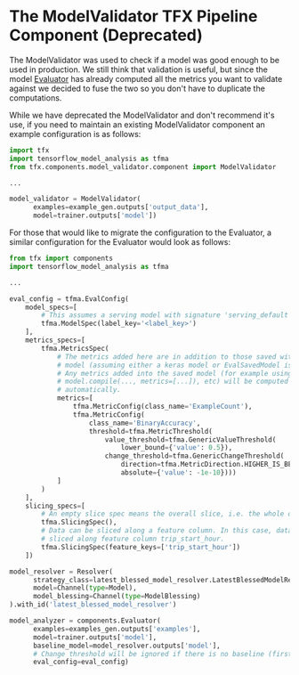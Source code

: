 # The ModelValidator TFX Pipeline Component (Deprecated)

The ModelValidator was used to check if a model was good enough to be used in
production. We still think that validation is useful, but since the model
[Evaluator](evaluator.md) has already computed all the metrics you want to
validate against we decided to fuse the two so you don't have to duplicate the
computations.

While we have deprecated the ModelValidator and don't recommend it's use, if you
need to maintain an existing ModelValidator component an example configuration
is as follows:

```python
import tfx
import tensorflow_model_analysis as tfma
from tfx.components.model_validator.component import ModelValidator

...

model_validator = ModelValidator(
      examples=example_gen.outputs['output_data'],
      model=trainer.outputs['model'])
```

For those that would like to migrate the configuration to the Evaluator, a
similar configuration for the Evaluator would look as follows:

```python
from tfx import components
import tensorflow_model_analysis as tfma

...

eval_config = tfma.EvalConfig(
    model_specs=[
        # This assumes a serving model with signature 'serving_default'.
        tfma.ModelSpec(label_key='<label_key>')
    ],
    metrics_specs=[
        tfma.MetricsSpec(
            # The metrics added here are in addition to those saved with the
            # model (assuming either a keras model or EvalSavedModel is used).
            # Any metrics added into the saved model (for example using
            # model.compile(..., metrics=[...]), etc) will be computed
            # automatically.
            metrics=[
                tfma.MetricConfig(class_name='ExampleCount'),
                tfma.MetricConfig(
                    class_name='BinaryAccuracy',
                    threshold=tfma.MetricThreshold(
                        value_threshold=tfma.GenericValueThreshold(
                            lower_bound={'value': 0.5}),
                        change_threshold=tfma.GenericChangeThreshold(
                            direction=tfma.MetricDirection.HIGHER_IS_BETTER,
                            absolute={'value': -1e-10})))
            ]
        )
    ],
    slicing_specs=[
        # An empty slice spec means the overall slice, i.e. the whole dataset.
        tfma.SlicingSpec(),
        # Data can be sliced along a feature column. In this case, data is
        # sliced along feature column trip_start_hour.
        tfma.SlicingSpec(feature_keys=['trip_start_hour'])
    ])

model_resolver = Resolver(
      strategy_class=latest_blessed_model_resolver.LatestBlessedModelResolver,
      model=Channel(type=Model),
      model_blessing=Channel(type=ModelBlessing)
).with_id('latest_blessed_model_resolver')

model_analyzer = components.Evaluator(
      examples=examples_gen.outputs['examples'],
      model=trainer.outputs['model'],
      baseline_model=model_resolver.outputs['model'],
      # Change threshold will be ignored if there is no baseline (first run).
      eval_config=eval_config)
```
